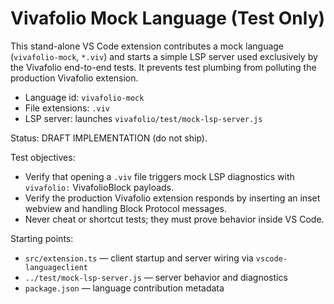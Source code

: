 # Vivafolio Mock Language (Test Only)

This stand-alone VS Code extension contributes a mock language (`vivafolio-mock`, `*.viv`) and starts a simple LSP server used exclusively by the Vivafolio end-to-end tests. It prevents test plumbing from polluting the production Vivafolio extension.

- Language id: `vivafolio-mock`
- File extensions: `.viv`
- LSP server: launches `vivafolio/test/mock-lsp-server.js`

Status: DRAFT IMPLEMENTATION (do not ship).

Test objectives:
- Verify that opening a `.viv` file triggers mock LSP diagnostics with `vivafolio:` VivafolioBlock payloads.
- Verify the production Vivafolio extension responds by inserting an inset webview and handling Block Protocol messages.
- Never cheat or shortcut tests; they must prove behavior inside VS Code.

Starting points:
- `src/extension.ts` — client startup and server wiring via `vscode-languageclient`
- `../test/mock-lsp-server.js` — server behavior and diagnostics
- `package.json` — language contribution metadata
